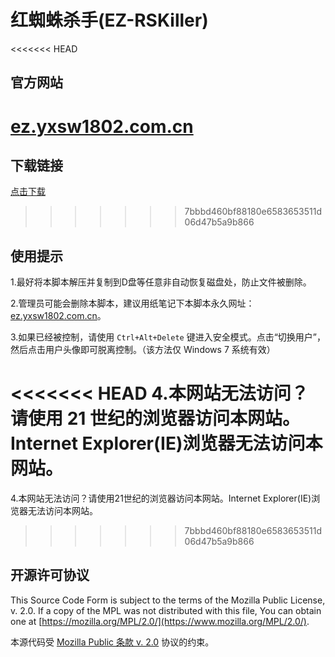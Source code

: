 # 红蜘蛛杀手(EZ-RSKiller)

<<<<<<< HEAD
## 官方网站
[ez.yxsw1802.com.cn](https://ez.yxsw1802.com.cn)
=======
## 下载链接
[点击下载](https://github.com/SummonHIM/EZ-RSKiller/releases/download/5.0/EZ-RSKiller-5.0.zip)
>>>>>>> 7bbbd460bf88180e6583653511d06d47b5a9b866

## 使用提示
1.最好将本脚本解压并复制到D盘等任意非自动恢复磁盘处，防止文件被删除。

2.管理员可能会删除本脚本，建议用纸笔记下本脚本永久网址：[ez.yxsw1802.com.cn](https://ez.yxsw1802.com.cn)。

3.如果已经被控制，请使用 `Ctrl+Alt+Delete` 键进入安全模式。点击“切换用户”，然后点击用户头像即可脱离控制。（该方法仅 Windows 7 系统有效）

<<<<<<< HEAD
4.本网站无法访问？请使用 21 世纪的浏览器访问本网站。Internet Explorer(IE)浏览器无法访问本网站。
=======
4.本网站无法访问？请使用21世纪的浏览器访问本网站。Internet Explorer(IE)浏览器无法访问本网站。
>>>>>>> 7bbbd460bf88180e6583653511d06d47b5a9b866

## 开源许可协议
This Source Code Form is subject to the terms of the Mozilla Public
License, v. 2.0. If a copy of the MPL was not distributed with this
file, You can obtain one at [https://mozilla.org/MPL/2.0/](https://www.mozilla.org/MPL/2.0/).

本源代码受 [Mozilla Public 条款 v. 2.0](https://www.mozilla.org/MPL/2.0/) 协议的约束。